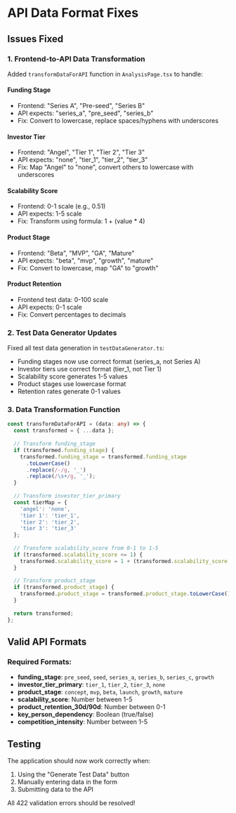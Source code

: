 # API Data Format Fixes

## Issues Fixed

### 1. **Frontend-to-API Data Transformation**
Added `transformDataForAPI` function in `AnalysisPage.tsx` to handle:

#### Funding Stage
- Frontend: "Series A", "Pre-seed", "Series B"
- API expects: "series_a", "pre_seed", "series_b"
- Fix: Convert to lowercase, replace spaces/hyphens with underscores

#### Investor Tier
- Frontend: "Angel", "Tier 1", "Tier 2", "Tier 3"
- API expects: "none", "tier_1", "tier_2", "tier_3"
- Fix: Map "Angel" to "none", convert others to lowercase with underscores

#### Scalability Score
- Frontend: 0-1 scale (e.g., 0.51)
- API expects: 1-5 scale
- Fix: Transform using formula: 1 + (value * 4)

#### Product Stage
- Frontend: "Beta", "MVP", "GA", "Mature"
- API expects: "beta", "mvp", "growth", "mature"
- Fix: Convert to lowercase, map "GA" to "growth"

#### Product Retention
- Frontend test data: 0-100 scale
- API expects: 0-1 scale
- Fix: Convert percentages to decimals

### 2. **Test Data Generator Updates**
Fixed all test data generation in `testDataGenerator.ts`:
- Funding stages now use correct format (series_a, not Series A)
- Investor tiers use correct format (tier_1, not Tier 1)
- Scalability score generates 1-5 values
- Product stages use lowercase format
- Retention rates generate 0-1 values

### 3. **Data Transformation Function**
```typescript
const transformDataForAPI = (data: any) => {
  const transformed = { ...data };
  
  // Transform funding_stage
  if (transformed.funding_stage) {
    transformed.funding_stage = transformed.funding_stage
      .toLowerCase()
      .replace(/-/g, '_')
      .replace(/\s+/g, '_');
  }
  
  // Transform investor_tier_primary
  const tierMap = {
    'angel': 'none',
    'tier 1': 'tier_1',
    'tier 2': 'tier_2',
    'tier 3': 'tier_3'
  };
  
  // Transform scalability_score from 0-1 to 1-5
  if (transformed.scalability_score <= 1) {
    transformed.scalability_score = 1 + (transformed.scalability_score * 4);
  }
  
  // Transform product_stage
  if (transformed.product_stage) {
    transformed.product_stage = transformed.product_stage.toLowerCase();
  }
  
  return transformed;
};
```

## Valid API Formats

### Required Formats:
- **funding_stage**: `pre_seed`, `seed`, `series_a`, `series_b`, `series_c`, `growth`
- **investor_tier_primary**: `tier_1`, `tier_2`, `tier_3`, `none`
- **product_stage**: `concept`, `mvp`, `beta`, `launch`, `growth`, `mature`
- **scalability_score**: Number between 1-5
- **product_retention_30d/90d**: Number between 0-1
- **key_person_dependency**: Boolean (true/false)
- **competition_intensity**: Number between 1-5

## Testing
The application should now work correctly when:
1. Using the "Generate Test Data" button
2. Manually entering data in the form
3. Submitting data to the API

All 422 validation errors should be resolved!